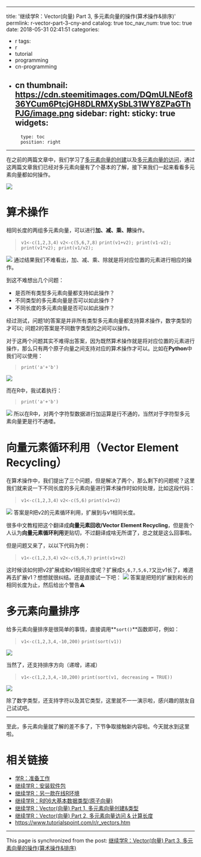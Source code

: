 
---
title: '继续学R：Vector(向量) Part 3, 多元素向量的操作(算术操作&排序)'
permlink: r-vector-part-3-cny-and
catalog: true
toc_nav_num: true
toc: true
date: 2018-05-31 02:41:51
categories:
- r
tags:
- r
- tutorial
- programming
- cn-programming
- cn
thumbnail: https://cdn.steemitimages.com/DQmULNEof836YCum6PtcjGH8DLRMXySbL31WY8ZPaGThPJG/image.png
sidebar:
    right:
        sticky: true
widgets:
    -
        type: toc
        position: right
---


在之前的两篇文章中，我们学习了[多元素向量的创建](https://steemit.com/r/@oflyhigh/r-vector-part-1-cny-and)以及[多元素向量的访问](https://steemit.com/r/@oflyhigh/r-vector-part-2-cny-and)，通过这两篇文章我们已经对多元素向量有了个基本的了解，接下来我们一起来看看多元素向量都如何操作。

![](https://cdn.steemitimages.com/DQmULNEof836YCum6PtcjGH8DLRMXySbL31WY8ZPaGThPJG/image.png)

# 算术操作

相同长度的两组多元素向量，可以进行**加、减、乘、除**操作。
 >`v1<-c(1,2,3,4)`
`v2<-c(5,6,7,8)`
`print(v1+v2); print(v1-v2); print(v1*v2); print(v1/v2);`

![](https://cdn.steemitimages.com/DQmSu3vrA3U8qg6k4YoLD2iT27QCXqJKdFfogni8rYUpdhh/image.png)
通过结果我们不难看出，加、减、乘、除就是将对应位置的元素进行相应的操作。

到这不难想出几个问题：
* 是否所有类型多元素向量都支持如此操作？
* 不同类型的多元素向量是否可以如此操作？
* 不同长度的多元素向量是否可以如此操作？

经过测试，问题1的答案是并非所有类型多元素向量都支持算术操作，数字类型的才可以; 问题2的答案是不同数字类型的之间可以操作。

对于这两个问题其实不难得出答案，因为既然算术操作就是将对应位置的元素进行操作，那么只有两个原子向量之间支持对应的算术操作才可以。比如在**Python**中我们可以使用：
>`print('a'+'b')`

![](https://cdn.steemitimages.com/DQmP4oSr8My3NjUgv9hH2nL5MAwpwBtygeyHJLKBqzEdySj/image.png)

而在R中，我试着执行：
>`print('a'+'b')`

![](https://cdn.steemitimages.com/DQmUZj4A7r49SnL42nV8aniicYiE3pFrJ7wHZBrdfVedPYV/image.png)
所以在R中，对两个字符型数据进行加运算是行不通的，当然对于字符型多元素向量更是行不通喽。

# 向量元素循环利用（Vector Element Recycling）

在算术操作中，我们提出了三个问题，但是解决了两个，那么剩下的问题呢？这里我们就来说一下不同长度的多元素向量进行算术操作时如何处理，比如这段代码：

> `v1<-c(1,2,3,4)`
`v2<-c(5,6)`
`print(v1+v2)`

![](https://cdn.steemitimages.com/DQmTrA46MDachu2BLhYFvBBmNzWa4RS1vt78aoDF2BA9kuX/image.png)
答案是R把v2的元素循环利用，扩展到与v1相同长度。

很多中文教程把这个翻译成**向量元素回收/Vector Element Recycling**，但是我个人认为**向量元素循环利用**更贴切，不过翻译成啥无所谓了，总之就是这么回事啦。

但是问题又来了，以以下代码为例：
> `v1<-c(1,2,3,4)`
`v2<-c(5,6,7)`
`print(v1+v2)`

这时候该如何把v2扩展成和v1相同长度呢？扩展成`5,6,7,5,6,7`又比v1长了，难道再去扩展v1？想想就很纠结。还是直接试一下吧：
![](https://cdn.steemitimages.com/DQmP7Sgx3ZUT5cogH77rhJBH8Thh9nu3xjy3HrQ2SyxL6wn/image.png)
答案是把短的扩展到和长的相同长度为止，然后给出个警告⚠

# 多元素向量排序

给多元素向量排序是很简单的事情，直接调用**`sort()`**函数即可，例如：

>`v1<-c(1,2,3,4,-10,200)`
`print(sort(v1))`

![](https://cdn.steemitimages.com/DQmc1vxDGqAWKhZsSp5XG6rKcuvuWpnrvwcTsVFCnMQVAsg/image.png)

当然了，还支持排序方向（递增，递减）
>`v1<-c(1,2,3,4,-10,200)`
`print(sort(v1, decreasing = TRUE))`

![](https://cdn.steemitimages.com/DQmXvJvjX9eNKo5PeyNyDc5wjPNpRVKpvZvzS3eWLBWBCqW/image.png)

除了数字类型，还支持字符以及其它类型，这里就不一一演示啦，感兴趣的朋友自己试试吧。

---

至此，多元素向量就了解的差不多了，下节争取接触新内容啦。今天就水到这里啦。

# 相关链接
* [学R：准备工作](https://steemit.com/r/@oflyhigh/r)
* [继续学R：安装软件包](https://steemit.com/r/@oflyhigh/5m2s1h-r)
* [继续学R：另一款在线R环境](https://steemit.com/r/@oflyhigh/r-r)
* [继续学R：R的6大基本数据类型(原子向量)](https://steemit.com/r/@oflyhigh/r-r-6)
* [继续学R：Vector(向量)  Part 1, 多元素向量创建&类型](https://steemit.com/r/@oflyhigh/r-vector-part-1-cny-and)
* [继续学R：Vector(向量) Part 2, 多元素向量访问 & 计算长度](https://steemit.com/r/@oflyhigh/r-vector-part-2-cny-and)
* https://www.tutorialspoint.com/r/r_vectors.htm

- - -

This page is synchronized from the post: [继续学R：Vector(向量) Part 3, 多元素向量的操作(算术操作&排序)](https://steemit.com/@oflyhigh/r-vector-part-3-cny-and)
